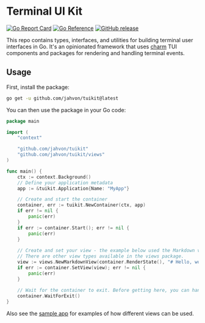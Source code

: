 # Terminal UI Kit 

[![Go Report Card](https://goreportcard.com/badge/github.com/jahvon/tuikit)](https://goreportcard.com/report/github.com/jahvon/tuikit)
[![Go Reference](https://pkg.go.dev/badge/github.com/jahvon/tuikit.svg)](https://pkg.go.dev/github.com/jahvon/tuikit)
[![GitHub release](https://img.shields.io/github/v/release/jahvon/tuikit)](https://github.com/jahvon/tuikit/releases)

This repo contains types, interfaces, and utilities for building terminal user interfaces in Go.
It's an opinionated framework that uses [charm](https://charm.sh) TUI components and packages for rendering
and handling terminal events.

## Usage

First, install the package:

```bash
go get -u github.com/jahvon/tuikit@latest
```

You can then use the package in your Go code:

```go
package main

import (
    "context"

    "github.com/jahvon/tuikit"
    "github.com/jahvon/tuikit/views"
)

func main() {
    ctx := context.Background()
    // Define your application metadata
    app := &tuikit.Application{Name: "MyApp"}

    // Create and start the container
    container, err := tuikit.NewContainer(ctx, app)
    if err != nil {
        panic(err)
    }
    if err := container.Start(); err != nil {
        panic(err)
    }
    
    // Create and set your view - the example below used the Markdown view type.
    // There are other view types available in the views package.
    view := views.NewMarkdownView(container.RenderState(), "# Hello, world!")
    if err := container.SetView(view); err != nil {
        panic(err)
    }
    
    // Wait for the container to exit. Before getting here, you can handle events, update the view, etc.
    container.WaitForExit()
}
```

Also see the [sample app](sample/main.go) for examples of how different views can be used.
